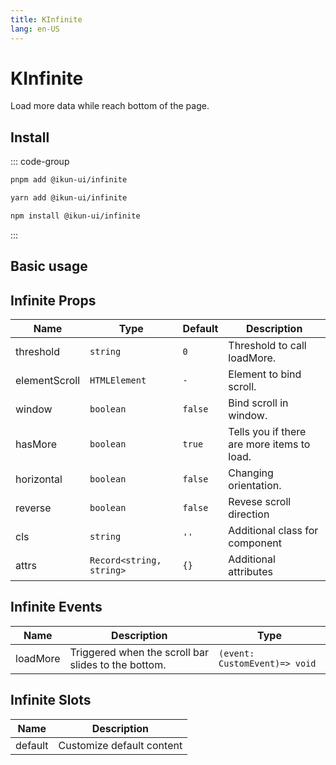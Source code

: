```yaml
---
title: KInfinite
lang: en-US
---
```


# KInfinite

Load more data while reach bottom of the page.

## Install

::: code-group

```bash [pnpm]
pnpm add @ikun-ui/infinite
```

```bash [yarn]
yarn add @ikun-ui/infinite
```

```bash [npm]
npm install @ikun-ui/infinite
```

:::

## Basic usage

<demo src="infinite/basic.svelte"  github='Infinite'></demo>

## Infinite Props

| Name          | Type                     | Default | Description                                |
| ------------- | ------------------------ | ------- | ------------------------------------------ |
| threshold     | `string`                 | `0`     | Threshold to call loadMore.                |
| elementScroll | `HTMLElement`            | `-`     | Element to bind scroll.                    |
| window        | `boolean`                | `false` | Bind scroll in window.                     |
| hasMore       | `boolean`                | `true`  | Tells you if there are more items to load. |
| horizontal    | `boolean`                | `false` | Changing orientation.                      |
| reverse       | `boolean`                | `false` | Revese scroll direction                    |
| cls           | `string`                 | `''`    | Additional class for component             |
| attrs         | `Record<string, string>` | `{}`    | Additional attributes                      |

## Infinite Events

| Name     | Description                                         | Type                          |
| -------- | --------------------------------------------------- | ----------------------------- |
| loadMore | Triggered when the scroll bar slides to the bottom. | `(event: CustomEvent)=> void` |

## Infinite Slots

| Name    | Description               |
| ------- | ------------------------- |
| default | Customize default content |
